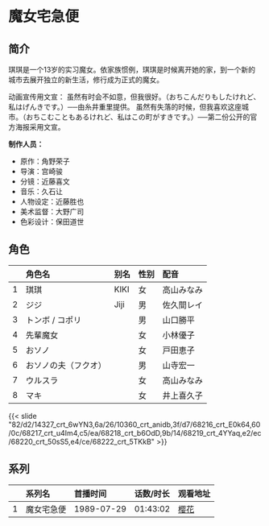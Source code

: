 # 魔女宅急便


## 简介

琪琪是一个13岁的实习魔女。依家族惯例，琪琪是时候离开她的家，到一个新的城市去展开独立的新生活，修行成为正式的魔女。

动画宣传用文宣：
虽然有时会不如意，但我很好。（おちこんだりもしたけれど、私はげんきです。）──由糸井重里提供。
虽然有失落的时候，但我喜欢这座城市。（おちこむこともあるけれど、私はこの町がすきです。）──第二份公开的官方海报采用文宣。

**制作人员：**
- 原作：角野荣子
- 导演：宫崎骏
- 分镜：近藤喜文
- 音乐：久石让
- 人物设定：近藤胜也
- 美术监督：大野广司
- 色彩设计：保田道世

## 角色

|     |   角色名   |   别名  | 性别 |  配音  |
|:--- |:------  |:----      |:---  |:--   |
| 1 | 琪琪 | KIKI | 女 | 高山みなみ |
| 2 | ジジ | Jiji | 男 | 佐久間レイ |
| 3 | トンボ / コポリ |  | 男 | 山口勝平 |
| 4 | 先輩魔女 |  | 女 | 小林優子 |
| 5 | おソノ |  | 女 | 戸田恵子 |
| 6 | おソノの夫（フクオ） |  | 男 | 山寺宏一 |
| 7 | ウルスラ |  | 女 | 高山みなみ |
| 8 | マキ |  | 女 | 井上喜久子 |

{{< slide "82/d2/14327_crt_6wYN3,6a/26/10360_crt_anidb,3f/d7/68216_crt_E0k64,60/0c/68217_crt_u4Im4,c5/ea/68218_crt_b6OdD,9b/14/68219_crt_4YYaq,e2/ec/68220_crt_50sS5,e4/ce/68222_crt_5TKkB" >}}

## 系列

|     |   系列名   |   首播时间  | 话数/时长  | 观看地址 |
|:---  |:------    |:----      |:---       |:---  |
| 1 | 魔女宅急便 | 1989-07-29 | 01:43:02 | [樱花](https://www.cykz.net/vodplay/monvzhaijibian-1-1/)  |



